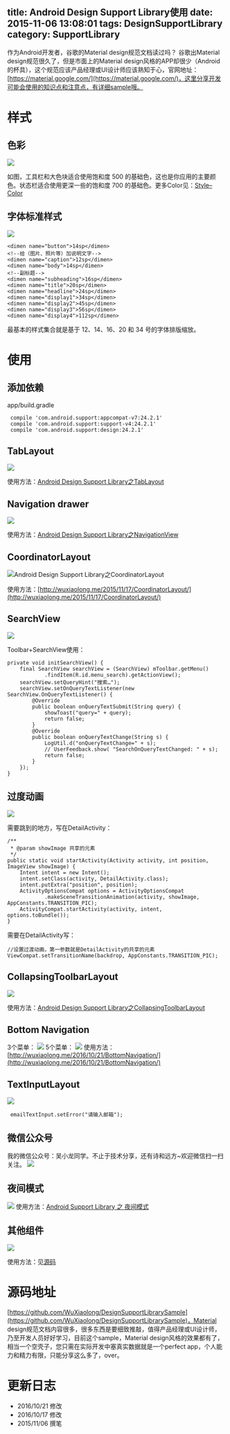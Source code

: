 title: Android Design Support Library使用
date: 2015-11-06 13:08:01
tags: DesignSupportLibrary
category: SupportLibrary
---

作为Android开发者，谷歌的Material design规范文档读过吗？
谷歌出Material design规范很久了，但是市面上的Material design风格的APP却很少（Android的杯具），这个规范应该产品经理或UI设计师应该熟知于心，官网地址：[https://material.google.com/](https://material.google.com/)，这里分享开发可能会使用的知识点和注意点，有详细sample哦。

<!--more-->

# 样式
## 色彩
![](http://7q5c2h.com1.z0.glb.clouddn.com/DesignSupportLibrary1.jpg?watermark/2/text/5ZC05bCP6b6Z5ZCM5a24/font/5qW35L2T/fontsize/500/fill/I0VGRUZFRg==/dissolve/100/gravity/SouthEast/dx/10/dy/10)

如图，工具栏和大色块适合使用饱和度 500 的基础色，这也是你应用的主要颜色。状态栏适合使用更深一些的饱和度 700 的基础色。更多Color见：[Style– Color](https://material.google.com/style/color.html)

## 字体标准样式
![](http://7q5c2h.com1.z0.glb.clouddn.com/DesignSupportLibrary2.jpg?watermark/2/text/5ZC05bCP6b6Z5ZCM5a24/font/5qW35L2T/fontsize/500/fill/I0VGRUZFRg==/dissolve/100/gravity/SouthEast/dx/10/dy/10)

```
<dimen name="button">14sp</dimen>
<!--给（图片、照片等）加说明文字-->
<dimen name="caption">12sp</dimen>
<dimen name="body">14sp</dimen>
<!--副标题-->
<dimen name="subheading">16sp</dimen>
<dimen name="title">20sp</dimen>
<dimen name="headline">24sp</dimen>
<dimen name="display1">34sp</dimen>
<dimen name="display2">45sp</dimen>
<dimen name="display3">56sp</dimen>
<dimen name="display4">112sp</dimen>
```
最基本的样式集合就是基于 12、14、16、20 和 34 号的字体排版缩放。

# 使用
## 添加依赖
app/build.gradle
```
 compile 'com.android.support:appcompat-v7:24.2.1'
 compile 'com.android.support:support-v4:24.2.1'
 compile 'com.android.support:design:24.2.1'
```

## TabLayout
![](http://7q5c2h.com1.z0.glb.clouddn.com/DesignSupportLibrary3.gif?watermark/2/text/5ZC05bCP6b6Z5ZCM5a24/font/5qW35L2T/fontsize/500/fill/I0VGRUZFRg==/dissolve/100/gravity/SouthEast/dx/10/dy/10)

使用方法：[Android Design Support Library之TabLayout](http://wuxiaolong.me/2015/08/03/TabLayout/)

## Navigation drawer
![](http://7q5c2h.com1.z0.glb.clouddn.com/DesignSupportLibrary4.gif?watermark/2/text/5ZC05bCP6b6Z5ZCM5a24/font/5qW35L2T/fontsize/500/fill/I0VGRUZFRg==/dissolve/100/gravity/SouthEast/dx/10/dy/10)

使用方法：[Android Design Support Library之NavigationView](http://wuxiaolong.me/2015/11/17/NavigationView/)

## CoordinatorLayout
![Android Design Support Library之CoordinatorLayout](http://7q5c2h.com1.z0.glb.clouddn.com/DesignSupportLibrary5.gif?watermark/2/text/5ZC05bCP6b6Z5ZCM5a24/font/5qW35L2T/fontsize/500/fill/I0VGRUZFRg==/dissolve/100/gravity/SouthEast/dx/10/dy/10)

使用方法：[http://wuxiaolong.me/2015/11/17/CoordinatorLayout/](http://wuxiaolong.me/2015/11/17/CoordinatorLayout/)

## SearchView
![](http://7q5c2h.com1.z0.glb.clouddn.com/DesignSupportLibrary11.gif?watermark/2/text/5ZC05bCP6b6Z5ZCM5a24/font/5qW35L2T/fontsize/500/fill/I0VGRUZFRg==/dissolve/100/gravity/SouthEast/dx/10/dy/10)

Toolbar+SearchView使用：
```
private void initSearchView() {
    final SearchView searchView = (SearchView) mToolbar.getMenu()
            .findItem(R.id.menu_search).getActionView();
    searchView.setQueryHint("搜索…");
    searchView.setOnQueryTextListener(new SearchView.OnQueryTextListener() {
        @Override
        public boolean onQueryTextSubmit(String query) {
            showToast("query=" + query);
            return false;
        }
        @Override
        public boolean onQueryTextChange(String s) {
            LogUtil.d("onQueryTextChange=" + s);
            // UserFeedback.show( "SearchOnQueryTextChanged: " + s);
            return false;
        }
    });
}
```

## 过度动画
![](http://7q5c2h.com1.z0.glb.clouddn.com/DesignSupportLibrary6.gif?watermark/2/text/5ZC05bCP6b6Z5ZCM5a24/font/5qW35L2T/fontsize/500/fill/I0VGRUZFRg==/dissolve/100/gravity/SouthEast/dx/10/dy/10)

需要跳到的地方，写在DetailActivity：
```
/**
 * @param showImage 共享的元素
 */
public static void startActivity(Activity activity, int position, ImageView showImage) {
    Intent intent = new Intent();
    intent.setClass(activity, DetailActivity.class);
    intent.putExtra("position", position);
    ActivityOptionsCompat options = ActivityOptionsCompat
            .makeSceneTransitionAnimation(activity, showImage, AppConstants.TRANSITION_PIC);
    ActivityCompat.startActivity(activity, intent, options.toBundle());
}
```
需要在DetailActivity写：
```
//设置过渡动画，第一参数就是DetailActivity的共享的元素
ViewCompat.setTransitionName(backdrop, AppConstants.TRANSITION_PIC);
```

## CollapsingToolbarLayout
![](http://7q5c2h.com1.z0.glb.clouddn.com/DesignSupportLibrary7.gif?watermark/2/text/5ZC05bCP6b6Z5ZCM5a24/font/5qW35L2T/fontsize/500/fill/I0VGRUZFRg==/dissolve/100/gravity/SouthEast/dx/10/dy/10)

使用方法：[Android Design Support Library之CollapsingToolbarLayout](http://wuxiaolong.me/2015/11/17/CollapsingToolbarLayout/)

## Bottom Navigation
3个菜单：
![](http://7q5c2h.com1.z0.glb.clouddn.com/bottomNavigation3.gif?watermark/2/text/5ZC05bCP6b6Z5ZCM5a24/font/5qW35L2T/fontsize/500/fill/I0VGRUZFRg==/dissolve/100/gravity/SouthEast/dx/10/dy/10)
5个菜单：
![](http://7q5c2h.com1.z0.glb.clouddn.com/bottomNavigation4.gif?watermark/2/text/5ZC05bCP6b6Z5ZCM5a24/font/5qW35L2T/fontsize/500/fill/I0VGRUZFRg==/dissolve/100/gravity/SouthEast/dx/10/dy/10)
使用方法：[http://wuxiaolong.me/2016/10/21/BottomNavigation/](http://wuxiaolong.me/2016/10/21/BottomNavigation/)

## TextInputLayout
![](http://7q5c2h.com1.z0.glb.clouddn.com/DesignSupportLibrary8.jpg?watermark/2/text/5ZC05bCP6b6Z5ZCM5a24/font/5qW35L2T/fontsize/500/fill/I0VGRUZFRg==/dissolve/100/gravity/SouthEast/dx/10/dy/10)
```
 emailTextInput.setError("请输入邮箱");
```

## 微信公众号
我的微信公众号：吴小龙同学。不止于技术分享，还有诗和远方~欢迎微信扫一扫关注。
![](http://7q5c2h.com1.z0.glb.clouddn.com/qrcode_wuxiaolong.jpg)


## 夜间模式
![](http://7q5c2h.com1.z0.glb.clouddn.com/DesignSupportLibrary9.jpg?watermark/2/text/5ZC05bCP6b6Z5ZCM5a24/font/5qW35L2T/fontsize/500/fill/I0VGRUZFRg==/dissolve/100/gravity/SouthEast/dx/10/dy/10)
使用方法：[Android Support Library 之 夜间模式](http://wuxiaolong.me/2016/07/12/appcompatDayNight/)

## 其他组件
![](http://7q5c2h.com1.z0.glb.clouddn.com/DesignSupportLibrary10.jpg?watermark/2/text/5ZC05bCP6b6Z5ZCM5a24/font/5qW35L2T/fontsize/500/fill/I0VGRUZFRg==/dissolve/100/gravity/SouthEast/dx/10/dy/10)

使用方法：见[源码](https://github.com/WuXiaolong/DesignSupportLibrarySample)

# 源码地址
[https://github.com/WuXiaolong/DesignSupportLibrarySample](https://github.com/WuXiaolong/DesignSupportLibrarySample)，Material design规范文档内容很多，很多东西是要细致推敲，值得产品经理或UI设计师，乃至开发人员好好学习，目前这个sample，Material design风格的效果都有了，相当一个空壳子，您只需在实际开发中塞真实数据就是一个perfect app，个人能力和精力有限，只能分享这么多了，over。

# 更新日志
* 2016/10/21 修改
* 2016/10/17 修改
* 2015/11/06 撰笔








